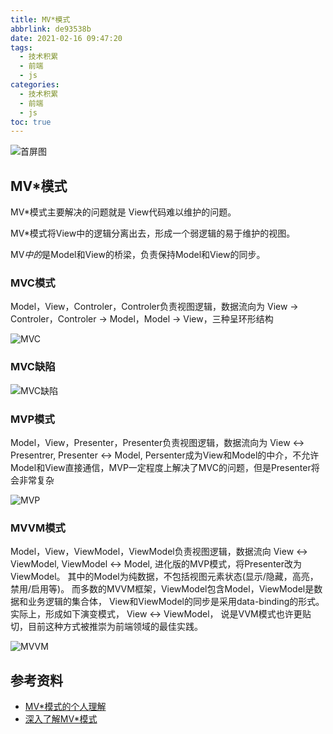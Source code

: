 ```yaml
---
title: MV*模式
abbrlink: de93538b
date: 2021-02-16 09:47:20
tags:
  - 技术积累
  - 前端
  - js
categories:
  - 技术积累
  - 前端
  - js
toc: true
---
```


![首屏图](https://s3.ax1x.com/2021/03/15/6BreZF.jpg)

<!-- more -->

## MV*模式

MV*模式主要解决的问题就是 View代码难以维护的问题。

MV*模式将View中的逻辑分离出去，形成一个弱逻辑的易于维护的视图。

MV*中的*是Model和View的桥梁，负责保持Model和View的同步。

### MVC模式

Model，View，Controler，Controler负责视图逻辑，数据流向为 View -> Controler，Controler -> Model，Model -> View，三种呈环形结构

![MVC](https://s3.ax1x.com/2021/03/15/6BDy59.png)

### MVC缺陷

![MVC缺陷](https://s3.ax1x.com/2021/03/15/6BD4bD.png)

### MVP模式

Model，View，Presenter，Presenter负责视图逻辑，数据流向为 View <-> Presentrer, Presenter <-> Model, Persenter成为View和Model的中介，不允许Model和View直接通信，MVP一定程度上解决了MVC的问题，但是Presenter将会非常复杂

![MVP](https://s3.ax1x.com/2021/03/15/6BDT5d.png)

### MVVM模式

Model，View，ViewModel，ViewModel负责视图逻辑，数据流向 View <-> ViewModel, ViewModel <-> Model, 进化版的MVP模式，将Presenter改为ViewModel。
其中的Model为纯数据，不包括视图元素状态(显示/隐藏，高亮，禁用/启用等)。
而多数的MVVM框架，ViewModel包含Model，ViewModel是数据和业务逻辑的集合体，
View和ViewModel的同步是采用data-binding的形式。
实际上，形成如下演变模式， View <-> ViewModel，
说是VVM模式也许更贴切，目前这种方式被推崇为前端领域的最佳实践。

![MVVM](https://s3.ax1x.com/2021/03/15/6BDjr8.png)

## 参考资料

* [MV*模式的个人理解](https://www.cnblogs.com/mengff/p/5964902.html)
* [深入了解MV*模式](https://www.jianshu.com/p/6250177941f2)
